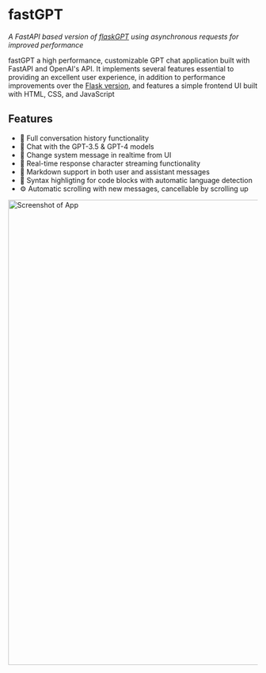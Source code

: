 # fastGPT
*A FastAPI based version of [flaskGPT](https://github.com/AVGVSTVS96/flaskGPT) using asynchronous requests for improved performance*

fastGPT a high performance, customizable GPT chat application built with FastAPI and OpenAI's API. It implements several features essential to providing an excellent user experience, in addition to performance improvements over the [Flask version](https://github.com/AVGVSTVS96/flaskGPT), and features a simple frontend UI built with HTML, CSS, and JavaScript
## Features
- 📝 Full conversation history functionality
- 🤖 Chat with the GPT-3.5 & GPT-4 models
- 🧰 Change system message in realtime from UI
- 💬 Real-time response character streaming functionality
- 🧩 Markdown support in both user and assistant messages
- 🎨 Syntax highligting for code blocks with automatic language detection
- ⚙️ Automatic scrolling with new messages, cancellable by scrolling up 

<img width="939" alt="Screenshot of App" src="https://github.com/AVGVSTVS96/flaskGPT/assets/122117267/a977018a-10d5-4c5c-9211-b5fbe1b15c01">

